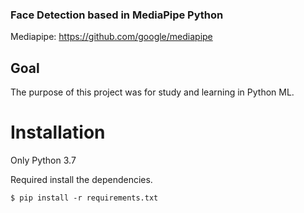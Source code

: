 ### Face Detection based in MediaPipe Python

Mediapipe: https://github.com/google/mediapipe

## Goal

The purpose of this project was for study and learning in Python ML.

# Installation

Only Python 3.7

Required install the dependencies.

```shell
$ pip install -r requirements.txt
```
